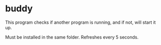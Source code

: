 # buddy

This program checks if another program is running, and if not, will start it up.

Must be installed in the same folder.  Refreshes every 5 seconds.
